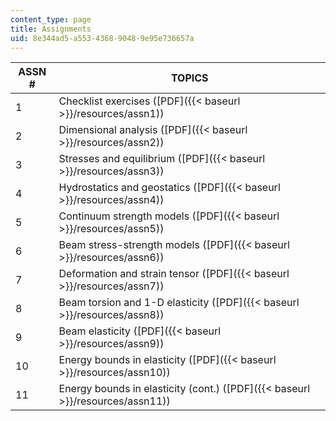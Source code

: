 ```yaml
---
content_type: page
title: Assignments
uid: 8e344ad5-a553-4368-9048-9e95e736657a
---
```


| ASSN # | TOPICS |
| --- | --- |
| 1 | Checklist exercises ([PDF]({{< baseurl >}}/resources/assn1)) |
| 2 | Dimensional analysis ([PDF]({{< baseurl >}}/resources/assn2)) |
| 3 | Stresses and equilibrium ([PDF]({{< baseurl >}}/resources/assn3)) |
| 4 | Hydrostatics and geostatics ([PDF]({{< baseurl >}}/resources/assn4)) |
| 5 | Continuum strength models ([PDF]({{< baseurl >}}/resources/assn5)) |
| 6 | Beam stress-strength models ([PDF]({{< baseurl >}}/resources/assn6)) |
| 7 | Deformation and strain tensor ([PDF]({{< baseurl >}}/resources/assn7)) |
| 8 | Beam torsion and 1-D elasticity ([PDF]({{< baseurl >}}/resources/assn8)) |
| 9 | Beam elasticity ([PDF]({{< baseurl >}}/resources/assn9)) |
| 10 | Energy bounds in elasticity ([PDF]({{< baseurl >}}/resources/assn10)) |
| 11 | Energy bounds in elasticity (cont.) ([PDF]({{< baseurl >}}/resources/assn11))